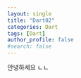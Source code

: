 ```yaml
---
layout: single
title: "Dart02"
categories: Dart
tags: [Dart]
author_profile: false
#search: false
---
```


안녕하세요 ㄴㄴ